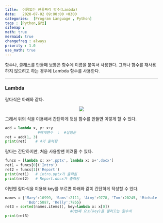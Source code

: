 ```yaml
---
title:  이름없는 한줄짜리 함수(Lambda)
date:   2020-07-02 09:00:00 +0300
categories:  [Program Language , Python]
tags : [Python,문법]
sitemap :
math: true
mermaid: true
changefreq : always
priority : 1.0
use_math: true
--- 
```



함수나, 클래스를 만들때 보통은 함수에 이름을 붙여서 사용한다. 그러나 함수를 재사용하지 않으려고 하는 경우에 Lambda 함수를 사용한다. 


---------


### Lambda

람다식은 아래와 같다.

<center><img src="../../assets/images/lambda.png" ></center>

그래서 위의 식을 이용해서 간단하게 덧셈 함수를 만들면 이렇게 할 수 있다.


```python
add = lambda x, y: x+y
               #매개변수  :  #실행문
ret = add(1, 3)
print(ret)    # 4가 출력됨
```

람다는 간단하지만, 처음 사용할땐 어려울 수 있다.

```python
funcs = [lambda x: x+'.pptx', lambda x: x+'.docx']
ret1 = funcs[0]('Intro')
ret2 = funcs[1]('Report')
print(ret1)   # intro.pptx가 출력됨
print(ret2)   # Report.docx가 출력됨
```

이번엔 람다식을 이용해 key를 부르면 아래와 같이 간단하게 작성할 수 있다.


```python
names = {'Mary':10999, 'Sams':2111, 'Aimy':9778, 'Tom':20245, 'Michale':27115,
          'Bob':5887, 'Kelly':7855}
ret3 = sorted(names.items(), key=lambda x: x[0])
                              #0번째 요소(key)를 불러오는 함수식
print(ret3)
```
